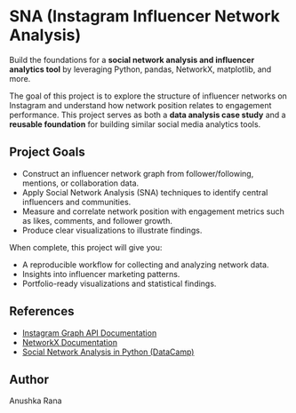 # SNA (Instagram Influencer Network Analysis)

Build the foundations for a **social network analysis and influencer analytics tool** by leveraging Python, pandas, NetworkX, matplotlib, and more.

The goal of this project is to explore the structure of influencer networks on Instagram and understand how network position relates to engagement performance. This project serves as both a **data analysis case study** and a **reusable foundation** for building similar social media analytics tools.


## Project Goals

- Construct an influencer network graph from follower/following, mentions, or collaboration data.
- Apply Social Network Analysis (SNA) techniques to identify central influencers and communities.
- Measure and correlate network position with engagement metrics such as likes, comments, and follower growth.
- Produce clear visualizations to illustrate findings.

When complete, this project will give you:
- A reproducible workflow for collecting and analyzing network data.
- Insights into influencer marketing patterns.
- Portfolio-ready visualizations and statistical findings.


## References

- [Instagram Graph API Documentation](https://developers.facebook.com/docs/instagram-api)
- [NetworkX Documentation](https://networkx.org/documentation/stable/)
- [Social Network Analysis in Python (DataCamp)](https://www.datacamp.com/courses/network-analysis-in-python-part-1)


## Author
Anushka Rana
